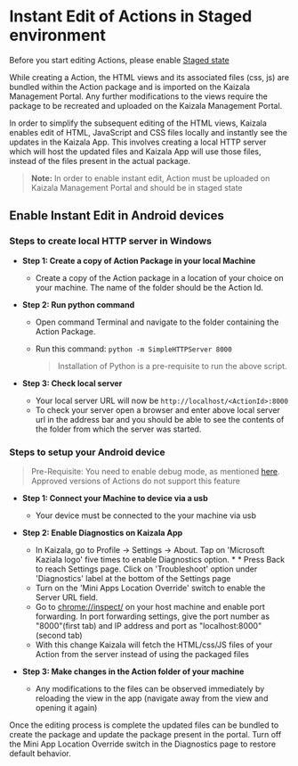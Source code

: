 # Instant Edit of Actions in Staged environment

Before you start editing Actions, please enable [Staged state](test.md)

While creating a Action, the HTML views and its associated files (css, js) are bundled within the Action package and is imported on the Kaizala Management Portal. Any further modifications to the views require the package to be recreated and uploaded on the Kaizala Management Portal.

In order to simplify the subsequent editing of the HTML views, Kaizala enables edit of HTML, JavaScript and CSS files locally and instantly see the updates in the Kaizala App. This involves creating a local HTTP server which will host the updated files and Kaizala App will use those files, instead of the files present in the actual package.

>  **Note:** In order to enable instant edit, Action must be uploaded on Kaizala Management Portal and should be in staged state

## Enable Instant Edit in Android devices

### Steps to create local HTTP server in Windows

* **Step 1: Create a copy of Action Package in your local Machine**

  * Create a copy of the Action package in a location of your choice on your machine. The name of the folder should be the Action Id.
    
* **Step 2: Run python command**

  *  Open command Terminal and navigate to the folder containing the Action Package.
  *  Run this command: `python -m SimpleHTTPServer 8000`
  
      > Installation of Python is a pre-requisite to run the above script.
  
* **Step 3: Check local server**

  * Your local server URL will now be `http://localhost/<ActionId>:8000`
  * To check your server open a browser and enter above local server url in the address bar and you should be able to see the contents of the folder from which the server was started.
  
### Steps to setup your Android device

> Pre-Requisite: You need to enable debug mode, as mentioned [here](test.md). Approved versions of Actions do not support this feature

* **Step 1: Connect your Machine to device via a usb**

	* Your device must be connected to the your machine via usb
	
* **Step 2: Enable Diagnostics on Kaizala App**	

	* In Kaizala, go to Profile -> Settings -> About. Tap on 'Microsoft Kaziala logo' five times to enable Diagnostics option. *		* Press Back to reach Settings page. Click on 'Troubleshoot' option under 'Diagnostics' label at the bottom of the Settings page
	* Turn on the 'Mini Apps Location Override' switch to enable the Server URL field.
	* Go to <chrome://inspect/> on your host machine and enable port forwarding. In port forwarding settings, give the port number as "8000"(first tab) and IP address and port as "localhost:8000" (second tab)
	* With this change Kaizala will fetch the HTML/css/JS files of your Action from the server instead of using the packaged files
	
* **Step 3: Make changes in the Action folder of your machine**

	* Any modifications to the files can be observed immediately by reloading the view in the app (navigate away from the view and opening it again)
	
Once the editing process is complete the updated files can be bundled to create the package and update the package present in the portal. Turn off the Mini App Location Override switch in the Diagnostics page to restore default behavior.

